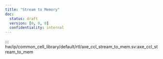 ```yaml
---
title: "Stream to Memory"
doc:
  status: draft
  version: [0, 0, 0]
  confidentiality: internal
---
```


::: hw/ip/common_cell_library/default/rtl/axe_ccl_stream_to_mem.sv:axe_ccl_stream_to_mem
